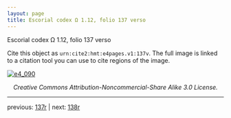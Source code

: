 ```yaml
---
layout: page
title: Escorial codex Ω 1.12, folio 137 verso
---
```


Escorial codex Ω 1.12, folio 137 verso

Cite this object as `urn:cite2:hmt:e4pages.v1:137v`.  The full image is linked to a citation tool you can use to cite regions of the image.

[![e4_090](http://www.homermultitext.org/iipsrv?IIIF=/project/homer/pyramidal/deepzoom/hmt/e4img/2017a/e4_090.tif/full/800,/0/default.jpg)](http://www.homermultitext.org/ict2/?urn=urn:cite2:hmt:e4img.2017a:e4_090) 

<p style="text-align: center; font-style: italic;">Creative Commons Attribution-Noncommercial-Share Alike 3.0 License.</p>

---

previous: [137r](../137r/) | next: [138r](../138r/)